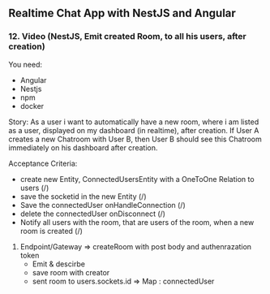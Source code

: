 ## Realtime Chat App with NestJS and Angular
### 12. Video (NestJS, Emit created Room, to all his users, after creation)

You need:
- Angular
- Nestjs
- npm
- docker

Story:
As a user i want to automatically have a new room, where i am listed as a user, displayed on my dashboard (in realtime), after creation.
If User A creates a new Chatroom with User B, then User B should see this Chatroom immediately on his dashboard after creation.


Acceptance Criteria:
- create new Entity, ConnectedUsersEntity with a OneToOne Relation to users (/)
- save the socketid in the new Entity (/)
- Save the connectedUser onHandleConnection (/)
- delete the connectedUser onDisconnect (/)
- Notify all users with the room, that are users of the room, when a new room is created (/)
1. Endpoint/Gateway  => createRoom with post body and authenrazation token 
    - Emit & descirbe 
    - save room with creator 
    - sent room to users.sockets.id => Map : connectedUser